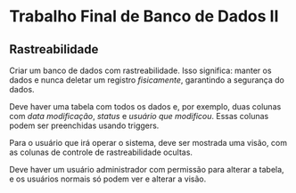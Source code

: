 Trabalho Final de Banco de Dados II
===================================

Rastreabilidade
---------------

Criar um banco de dados com rastreabilidade.  Isso significa: manter os
dados e nunca deletar um registro *fisicamente*, garantindo a segurança
do dados.

Deve haver uma tabela com todos os dados e, por exemplo, duas colunas
com _data modificação_, _status_ e _usuário que modificou_.  Essas 
colunas podem ser preenchidas usando triggers. 

Para o usuário que irá operar o sistema, deve ser mostrada uma visão,
com as colunas de controle de rastreabilidade ocultas.


Deve haver um usuário administrador com permissão para alterar a tabela,
e os usuários normais só podem ver e alterar a visão.

